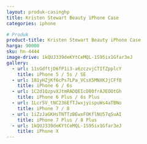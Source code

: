 ```yaml
---
layout: produk-casinghp
title: Kristen Stewart Beauty iPhone Case
categories: iphone

# Produk
product-title: Kristen Stewart Beauty iPhone Case
harga: 90000
sku: hn-4444
image-drive: 1kQUJ339deKYtCeMQL-1S95ix1Gfar3eJ
gallery:
  - url: 11sGdftjD6fP1i3-a6zczvjCTIfZpplcY
    title: iPhone 5 / 5s / SE
  - url: 181yHZjKf6cPs7LPa_VCsX5MNXKJjCFf8
    title: iPhone 6 / 6s
  - url: 1C2d1QzpvXJtmRADQEIcD80frAJEOOtGh
    title: iPhone 6 Plus / 6s Plus
  - url: 1Lcr5V_tNC236EfTJwxjyispuWs4aTBNo
    title: iPhone 7 / 8
  - url: 1iZzJaGKHsTNTTzBEwxFOKflNU57qSuAI
    title: iPhone 7 Plus / 8 Plus
  - url: 1kQUJ339deKYtCeMQL-1S95ix1Gfar3eJ
    title: iPhone X
---
```

